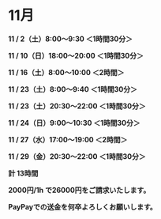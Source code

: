 # 11月

**11 / 2（土）8:00〜9:30 ＜1時間30分＞**

**11 / 10（日）18:00〜20:00 ＜1時間30分＞**

**11 / 16（土）8:00〜10:00 ＜2時間＞**

**11 / 23（土）8:00〜9:40 ＜1時間30分＞**

**11 / 23（土）20:30〜22:00 ＜1時間30分＞**

**11 / 24（日）9:00〜10:30 ＜1時間30分＞**

**11 / 27（水）17:00〜19:00 ＜2時間＞**

**11 / 29（金）20:30〜22:00 ＜1時間30分＞**

**計 13時間**

**2000円/1h で26000円をご請求いたします。**

**PayPayでの送金を何卒よろしくお願いします。**